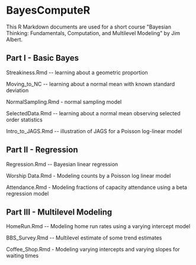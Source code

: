 # BayesComputeR

This R Markdown documents are used for a short course "Bayesian Thinking:  Fundamentals, Computation, and Multilevel Modeling" by Jim Albert.

## Part I - Basic Bayes

Streakiness.Rmd -- learning about a geometric proportion

Moving_to_NC -- learning about a normal mean with known standard deviation

NormalSampling.Rmd - normal sampling model

SelectedData.Rmd -- learning about a normal mean observing selected order statistics

Intro_to_JAGS.Rmd -- illustration of JAGS for a Poisson log-linear model

## Part II - Regression

Regression.Rmd -- Bayesian linear regression

Worship Data.Rmd - Modeling counts by a Poisson log linear model

Attendance.Rmd - Modeling fractions of capacity attendance using a beta regression model

## Part III - Multilevel Modeling

HomeRun.Rmd -- Modeling home run rates using a varying intercept model

BBS_Survey.Rmd -- Multilevel estimate of some trend estimates

Coffee_Shop.Rmd - Modeling varying intercepts and varying slopes for waiting times

